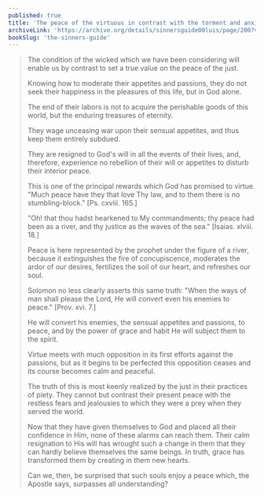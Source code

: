 ```yaml
---
published: true
title: 'The peace of the virtuous in contrast with the torment and anxiety of the wicked'
archiveLink: 'https://archive.org/details/sinnersguide00luis/page/200?view=theater'
bookSlug: 'the-sinners-guide'
---
```


> The condition of the wicked which we have been considering will enable us by contrast to set a true value on the peace of the just.
>
> Knowing how to moderate their appetites and passions, they do not seek their happiness in the pleasures of this life, but in God alone.
>
> The end of their labors is not to acquire the perishable goods of this world, but the enduring treasures of eternity.
>
> They wage unceasing war upon their sensual appetites, and thus keep them entirely subdued.
>
> They are resigned to God's will in all the events of their lives, and, therefore, experience no rebellion of their will or appetites to disturb their interior peace.
>
> This is one of the principal rewards which God has promised to virtue. "Much peace have they that love Thy law, and to them there is no stumbling-block." [Ps. cxviii. 165.]
>
> "Oh! that thou hadst hearkened to My commandments; thy peace had been as a river, and thy justice as the waves of the sea." [Isaias. xlviii. 18.]
>
> Peace is here represented by the prophet under the figure of a river, because it extinguishes the fire of concupiscence, moderates the ardor of our desires, fertilizes the soil of our heart, and refreshes our soul.
>
> Solomon no less clearly asserts this same truth: "When the ways of man shall please the Lord, He will convert even his enemies to peace." [Prov. xvi. 7.]
>
> He will convert his enemies, the sensual appetites and passions, to peace, and by the power of grace and habit He will subject them to the spirit.
>
> Virtue meets with much opposition in its first efforts against the passions, but as it begins to be perfected this opposition ceases and its course becomes calm and peaceful.
>
> The truth of this is most keenly realized by the just in their practices of piety. They cannot but contrast their present peace with the restless fears and jealousies to which they were a prey when they served the world.
>
> Now that they have given themselves to God and placed all their confidence in Him, none of these alarms can reach them. Their calm resignation to His will has wrought such a change in them that they can hardly believe themselves the same beings. In truth, grace has transformed them by creating in them new hearts.
>
> Can we, then, be surprised that such souls enjoy a peace which, the Apostle says, surpasses all understanding?